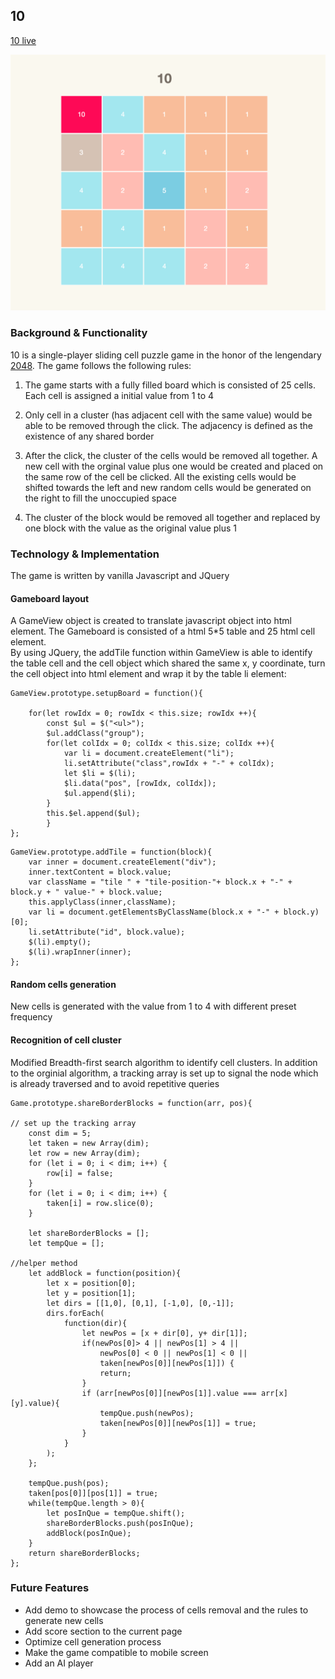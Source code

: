 ## 10

[10 live](https://wenyuanwu.github.io/10/)

![](image/10.png)

### Background & Functionality 

10 is a single-player sliding cell puzzle game in the honor of the lengendary [2048](https://gabrielecirulli.github.io/2048/). The game follows the following rules: 

1) The game starts with a fully filled board which is consisted of 25 cells. Each cell is assigned a initial value from 1 to 4 

2) Only cell in a cluster (has adjacent cell with the same value) would be able to be removed through the click. The adjacency is defined as the existence of any shared border 

3) After the click, the cluster of the cells would be removed all together. A new cell with the orginal value plus one would be created and placed on the same row of the cell be clicked. All the existing cells would be shifted towards the left and new random cells would be generated on the right to fill the unoccupied space   

4) The cluster of the block would be removed all together and replaced by one block with the value as the original value plus 1 

### Technology & Implementation  

The game is written by vanilla Javascript and JQuery 

#### Gameboard layout 

A GameView object is created to translate javascript object into html element. 
The Gameboard is consisted of a html 5*5 table and 25 html cell element.  
By using JQuery, the addTile function within GameView is able to identify the table cell and the cell object which shared the same x, y coordinate, turn the cell object into html element and wrap it by the table li element: 
```
GameView.prototype.setupBoard = function(){

	for(let rowIdx = 0; rowIdx < this.size; rowIdx ++){
		const $ul = $("<ul>");
		$ul.addClass("group");
		for(let colIdx = 0; colIdx < this.size; colIdx ++){
			var li = document.createElement("li");
			li.setAttribute("class",rowIdx + "-" + colIdx);
			let $li = $(li);
			$li.data("pos", [rowIdx, colIdx]);
			$ul.append($li);	
		}	
		this.$el.append($ul);
		}	
};
``` 
```
GameView.prototype.addTile = function(block){	
	var inner = document.createElement("div");
	inner.textContent = block.value;
	var className = "tile " + "tile-position-"+ block.x + "-" + block.y + " value-" + block.value;
	this.applyClass(inner,className);
	var li = document.getElementsByClassName(block.x + "-" + block.y)[0];	
	li.setAttribute("id", block.value);
	$(li).empty();
	$(li).wrapInner(inner);
};
```

#### Random cells generation 
New cells is generated with the value from 1 to 4 with different preset frequency 

#### Recognition of cell cluster 
Modified Breadth-first search algorithm to identify cell clusters. In addition to the orginial algorithm, a tracking array is set up to signal the node which is already traversed and to avoid repetitive queries   
```
Game.prototype.shareBorderBlocks = function(arr, pos){

// set up the tracking array
	const dim = 5;
	let taken = new Array(dim);
	let row = new Array(dim);
	for (let i = 0; i < dim; i++) {
		row[i] = false;
	}
	for (let i = 0; i < dim; i++) {
		taken[i] = row.slice(0);
	}

	let shareBorderBlocks = [];
	let tempQue = [];

//helper method 
	let addBlock = function(position){
		let x = position[0];
		let y = position[1];
		let dirs = [[1,0], [0,1], [-1,0], [0,-1]]; 
		dirs.forEach( 
			function(dir){
				let newPos = [x + dir[0], y+ dir[1]];
				if(newPos[0]> 4 || newPos[1] > 4 ||
					newPos[0] < 0 || newPos[1] < 0 ||
					taken[newPos[0]][newPos[1]]) {
					return;
				} 
				if (arr[newPos[0]][newPos[1]].value === arr[x][y].value){
					tempQue.push(newPos);
					taken[newPos[0]][newPos[1]] = true;
				}
			} 
		);
	};

	tempQue.push(pos);
	taken[pos[0]][pos[1]] = true;
	while(tempQue.length > 0){
		let posInQue = tempQue.shift();
		shareBorderBlocks.push(posInQue);
		addBlock(posInQue);
	}
	return shareBorderBlocks;
};

```

### Future Features  

- Add demo to showcase the process of cells removal and the rules to generate new cells 
- Add score section to the current page 
- Optimize cell generation process 
- Make the game compatible to mobile screen 
- Add an AI player 